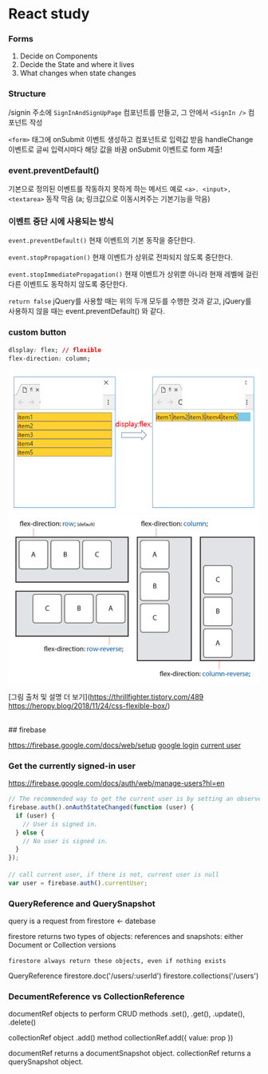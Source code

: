 # React study

### Forms

1. Decide on Components
2. Decide the State and where it lives
3. What changes when state changes

### Structure

/signin 주소에 `SignInAndSignUpPage` 컴포넌트를 만들고,
그 안에서 `<SignIn />` 컴포넌트 작성

`<form>` 태그에 onSubmit 이벤트 생성하고 <FromInput> 컴포넌트로 입력값 받음
handleChange 이벤트로 글씨 입력시마다 해당 값을 바꿈
onSubmit 이벤트로 form 제출!

### event.preventDefault()

기본으로 정의된 이벤트를 작동하지 못하게 하는 메서드
예로 `<a>. <input>, <textarea>` 동작 막음 (a; 링크값으로 이동시켜주는 기본기능을 막음)

### 이벤트 중단 시에 사용되는 방식

`event.preventDefault()`
현재 이벤트의 기본 동작을 중단한다.

`event.stopPropagation()`
현재 이벤트가 상위로 전파되지 않도록 중단한다.

`event.stopImmediatePropagation()`
현재 이벤트가 상위뿐 아니라 현재 레벨에 걸린 다른 이벤트도 동작하지 않도록 중단한다.

`return false`
jQuery를 사용할 때는 위의 두개 모두를 수행한 것과 같고,
jQuery를 사용하지 않을 때는&nbsp;event.preventDefault() 와 같다.

### custom button

```css
dlsplay: flex; // flexible
flex-direction: column;
```

![flex](flex1.png) <br/>
<img src="flex.png" width="650">

[그림 출처 및 설명 더 보기](https://thrillfighter.tistory.com/489
https://heropy.blog/2018/11/24/css-flexible-box/)

<br/>
## firebase

https://firebase.google.com/docs/web/setup
[google login](https://firebase.google.com/docs/auth/web/google-signin)
[current user](https://console.firebase.google.com/u/0/project/anything-55a61/authentication/users)

### Get the currently signed-in user

https://firebase.google.com/docs/auth/web/manage-users?hl=en

```javascript
// The recommended way to get the current user is by setting an observer on the Auth object
firebase.auth().onAuthStateChanged(function (user) {
  if (user) {
    // User is signed in.
  } else {
    // No user is signed in.
  }
});

// call current user, if there is not, current user is null
var user = firebase.auth().currentUser;
```

### QueryReference and QuerySnapshot

query is a request from firestore <- datebase

firestore returns two types of objects:
references and snapshots: either Document or Collection versions

`firestore always return these objects, even if nothing exists`

QueryReference
firestore.doc('/users/:userId')
firestore.collections('/users')

### DecumentReference vs CollectionReference

documentRef objects to perform CRUD methods
.set(), .get(), .update(), .delete()

collectionRef object .add() method
collectionRef.add({ value: prop })

documentRef returns a documentSnapshot object.
collectionRef returns a querySnapshot object.
